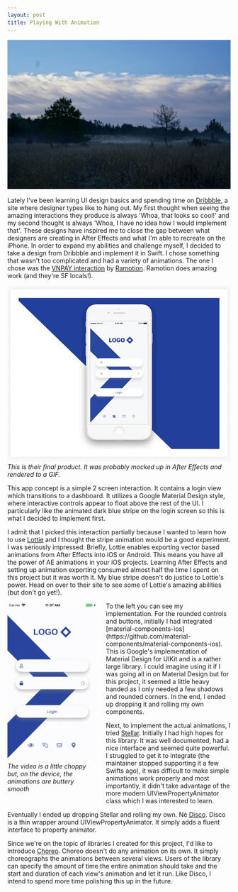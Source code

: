 ```yaml
---
layout: post
title: Playing With Animation
---
```

<img src="/images/fulls/IMG_0087.jpg" class="fit image">

Lately I've been learning UI design basics and spending time on [Dribbble](https://dribbble.com), a site where designer types like to hang out. My first thought when seeing the amazing interactions they produce is always 'Whoa, that looks so cool!' and my second thought is always 'Whoa, I have no idea how I would implement that'. These designs have inspired me to close the gap between what designers are creating in After Effects and what I'm able to recreate on the iPhone.
In order to expand my abilities and challenge myself, I decided to take a design from Dribbble and implement it in Swift. I chose something that wasn't too complicated and had a variety of animations. The one I chose was the [VNPAY interaction](https://dribbble.com/shots/3829985-VNPAY-App-Interactions) by [Ramotion](https://dribbble.com/Ramotion). Ramotion does amazing work (and they're SF locals!).
<div class="quoted-image">
  <img src="/images/interaction.gif" class="image" >
  <em>
  This is their final product. It was probably mocked up in After Effects and rendered to a GIF.
  </em>
</div>

This app concept is a simple 2 screen interaction. It contains a login view which transitions to a dashboard. It utilizes a Google Material Design style, where interactive controls appear to float above the rest of the UI. I particularly like the animated dark blue stripe on the login screen so this is what I decided to implement first.

I admit that I picked this interaction partially because I wanted to learn how to use [Lottie](https://airbnb.design/lottie/) and I thought the stripe animation would be a good experiment. I was seriously impressed. Briefly, Lottie enables exporting vector based animations from After Effects into iOS or Android. This means you have all the power of AE animations in your iOS projects.
Learning After Effects and setting up animation exporting consumed almost half the time I spent on this project but it was worth it. My blue stripe doesn't do justice to Lottie's power. Head on over to their site to see some of Lottie's amazing abilities (but don't go yet!).
<div class="quoted-image" style="float:left;margin: 0 1.5em 1em 0;width:40%">
    
  <img src="/images/vnpay.gif" class="image" >
  <em>
    The video is a little choppy but, on the device, the animations are buttery smooth
  </em>
</div>
To the left you can see my implementation. For the rounded controls and buttons, initially I had integrated [material-components-ios](https://github.com/material-components/material-components-ios). This is Google's implementation of Material Design for UIKit and is a rather large library. I could imagine using it if I was going all in on Material Design but for this project, it seemed a little heavy handed as I only needed a few shadows and rounded corners. In the end, I ended up dropping it and rolling my own components.

Next, to implement the actual animations, I tried [Stellar](https://github.com/AugustRush/Stellar). Initially I had high hopes for this library. It was well documented, had a nice interface and seemed quite powerful. I struggled to get it to integrate (the maintainer stopped supporting it a few Swifts ago), it was difficult to make simple animations work properly and most importantly, it didn't take advantage of the more modern UIViewPropertyAnimator class which I was interested to learn.

Eventually I ended up dropping Stellar and rolling my own. Né [Disco](https://github.com/Tylerc230/Disco). Disco is a thin wrapper around UIViewPropertyAnimator. It simply adds a fluent interface to property animator.

Since we're on the topic of libraries I created for this project, I'd like to introduce [Choreo](https://github.com/Tylerc230/Choreo). Choreo doesn't do any animation on its own. It simply choreographs the animations between several views. Users of the library can specify the amount of time the entire animation should take and the start and duration of each view's animation and let it run. Like Disco, I intend to spend more time polishing this up in the future.


